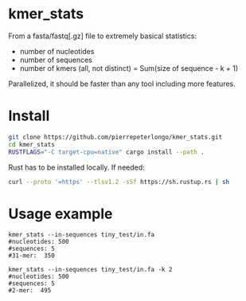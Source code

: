 # kmer_stats

From a fasta/fastq[.gz] file to extremely basical statistics: 
- number of nucleotides
- number of sequences
- number of kmers (all, not distinct) = Sum(size of sequence - k + 1)

Parallelized, it should be faster than any tool including more features.

# Install
```bash
git clone https://github.com/pierrepeterlongo/kmer_stats.git
cd kmer_stats
RUSTFLAGS="-C target-cpu=native" cargo install --path .
```

Rust has to be installed locally. If needed:
```bash
curl --proto '=https' --tlsv1.2 -sSf https://sh.rustup.rs | sh
```

# Usage example
```
kmer_stats --in-sequences tiny_test/in.fa                     
#nucleotides: 500
#sequences: 5
#31-mer:  350
```

```
kmer_stats --in-sequences tiny_test/in.fa -k 2
#nucleotides: 500
#sequences: 5
#2-mer:  495
```

